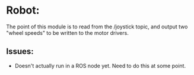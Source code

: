 # Robot:
The point of this module is to read from the /joystick topic,
and output two "wheel speeds" to be written to the motor drivers.

## Issues:
- Doesn't actually run in a ROS node yet. Need to do this at some point.